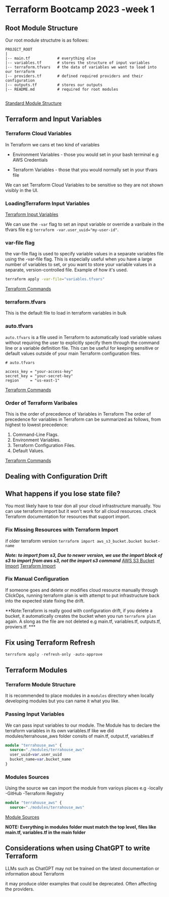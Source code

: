 # Terraform Bootcamp 2023 -week 1


## Root Module Structure

Our root module structutre is as follows:



```
PROJECT_ROOT
|
|-- main.tf            # everything else
|-- variables.tf       # stores the structure of input variables
|-- terraform.tfvars   # the data of variables we want to load into our terraform
|-- providers.tf       # defined required providers and their configuration
|-- outputs.tf         # stores our outputs
|-- README.md          # required for root modules


```


[Standard Module Structure](https://developer.hashicorp.com/terraform/language/modules/develop/structure)

## Terraform and Input Variables

### Terraform Cloud Variables

In Terraform we cans et two kind of variables
- Environment Variables - those you would set in your bash terminal e.g AWS Credentials

- Terraform Variables - those that you would normally set in your tfvars file

We can set Terraform Cloud Variables to be sensitive so they are not shown visibly in the UI.


### LoadingTerraform Input Variables
[Terraform Input Variables](https://developer.hashicorp.com/terraform/language/values/variables)

We can use the `-var` flag to set an input variable or override a varibale in the tfvars file e.g `terraform -var.user_uuid="my-user-id"`.

### var-file flag

the var-file flag is used to specify variable values in a separate variables file using the -var-file flag. This is especially useful when you have a large number of variables to set, or you want to store your variable values in a separate, version-controlled file.  Example of how it's used.
```sh
terraform apply -var-file="variables.tfvars"

```
[Terraform Commands](https://developer.hashicorp.com/terraform/cli/commands/)
### terraform.tfvars

This is the default file to load in terraform variables in bulk

### auto.tfvars

`auto.tfvars` is a file used in Terraform to automatically load variable values without requiring the user to explicitly specify them through the command line or a variable definition file. This can be useful for keeping sensitive or default values outside of your main Terraform configuration files.
```hcl
# auto.tfvars

access_key = "your-access-key"
secret_key = "your-secret-key"
region     = "us-east-1"

```

[Terraform Commands](https://developer.hashicorp.com/terraform/cli/commands/)

### Order of Terraform Varibales

This is the order of precedence of Variables in Terraform
The order of precedence for variables in Terraform can be summarized as follows, from highest to lowest precedence:

1. Command-Line Flags.
2. Environment Variables.
3. Terraform Configuration Files.
4. Default Values.

[Terraform Commands](https://developer.hashicorp.com/terraform/cli/commands/)


## Dealing with Configuration Drift

## What happens if you lose state file?

You most likely have to tear don all your cloud infrastructure manually. You can use terraform import but it won't work for all cloud resources. check Terraform documentation for resources that support import.
### Fix Missing Resources with Terraform Import
if older  terraform version
`terraform import aws_s3_bucket.bucket bucket-name`

***Note: to import from s3, Due to newer version, we use the import block of s3 to import from aws s3, not the import s3 command***
[AWS S3 Bucket Import](https://registry.terraform.io/providers/hashicorp/aws/latest/docs/resources/s3_bucket)
[Terraform Import](https://developer.hashicorp.com/terraform/cli/import)

### Fix Manual Configuration

If someone goes and delete or modifies cloud resource manually through ClickOps, running terraform plan is with attempt to put infrastructure back into the expected state fixing the drift. 

**Note:Terraform is really good with configuration drift, if you delete a bucket, it automatically creates the bucket when you run `terraform plan` again. A slong as the file are not deleted e.g main.tf, variables.tf, outputs.tf, proviers.tf. ***

## Fix using Terraform Refresh

```tf
terrsform apply -refresh-only -auto-approve
```

## Terraform Modules

### Terraform Module Structure
 It is recommended to place modules in a `modules` directory when locally developing modules but you can name it what you like.
### Passing Input Variables

We can pass input variables to our module.
The Module has to declare the terraform variables in its own variables.tf 
like we did modules/terrahouse_aws folder consits of main.tf, output.tf, variables.tf

```tf
module "terrahouse_aws" {
  source="./modules/terrahouse_aws"
  user_uuid=var.user_uuid
  bucket_name=var.bucket_name
}
```

### Modules Sources
Using the source we can import the module from varioys places e.g
-locally
-GitHub
-Terraform Registry 

```tf
module "terrahouse_aws" {
  source="./modules/terrahouse_aws"
```

[Module Sources](https://developer.hashicorp.com/terraform/language/modules/sources)

**NOTE: Everything in modules folder must match the top level, files like main.tf, variables.tf in the main folder**

## Considerations when using ChatGPT to write Terraform

LLMs such as ChatGPT may not be trained on the latest documentation or information about Terraform

it may produce older examples that could be deprecated. Often affecting the providers.